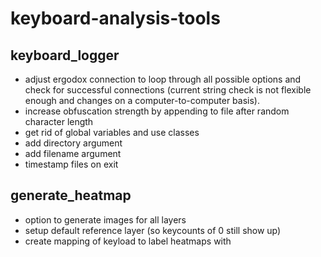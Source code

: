 # keyboard-analysis-tools

## keyboard_logger
* adjust ergodox connection to loop through all possible options and check for successful connections (current string check is not flexible enough and changes on a computer-to-computer basis).
* increase obfuscation strength by appending to file after random character length
* get rid of global variables and use classes
* add directory argument
* add filename argument
* timestamp files on exit

##  generate_heatmap
* option to generate images for all layers
* setup default reference layer (so keycounts of 0 still show up)
* create mapping of keyload to label heatmaps with

